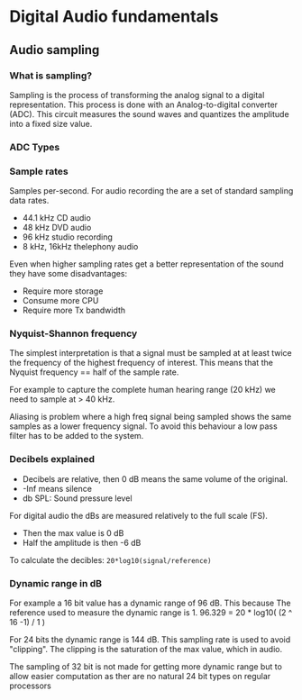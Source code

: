 # Digital Audio fundamentals


## Audio sampling

### What is sampling?

Sampling is the process of transforming the analog signal to a digital representation.
This process is done with an Analog-to-digital converter (ADC). This circuit measures
the sound waves and quantizes the amplitude into a fixed size value.


### ADC Types

### Sample rates

Samples per-second. For audio recording the are a set of standard sampling data
rates. 

- 44.1 kHz CD audio
- 48 kHz DVD audio
- 96 kHz studio recording
- 8 kHz, 16kHz thelephony audio

Even when higher sampling rates get a better representation of the sound they
have some disadvantages:

- Require more storage
- Consume more CPU
- Require more Tx bandwidth

### Nyquist-Shannon frequency

The simplest interpretation is that a signal must be sampled at at least twice
the frequency of the highest frequency of interest. This means that the Nyquist
frequency == half of the sample rate.

For example to capture the complete human hearing range (20 kHz) we need to
sample at > 40 kHz. 

Aliasing is problem where a high freq signal being sampled shows the
same samples as a lower frequency signal. To avoid this behaviour a low pass
filter has to be added to the system.



### Decibels explained

- Decibels are relative, then 0 dB means the same volume of the original.
- -Inf means silence
- db SPL: Sound pressure level

For digital audio the dBs are measured relatively to the full scale (FS).
- Then the max value is 0 dB
- Half the amplitude is then -6 dB

To calculate the decibles: `20*log10(signal/reference)`


### Dynamic range in dB

For example a 16 bit value has a dynamic range of 96 dB. This because
The reference used to measure the dynamic range is 1.
96.329 = 20 * log10( (2 ^ 16 -1) / 1 )

For 24 bits the dynamic range is 144 dB. This sampling rate is used to avoid
"clipping". The clipping is the saturation of the max value, which in audio.

The sampling of 32 bit is not made for getting more dynamic range but to allow
easier computation as ther are no natural 24 bit types on regular processors




